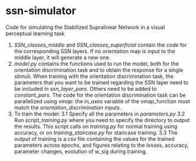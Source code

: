 # ssn-simulator
Code for simulating the Stabilized Supralinear Network in a visual perceptual learning task

1. _SSN_classes_middle_ and _SSN_classes_superficial_ contain the code for the corresponding SSN layers. If no orientation map is input to the middle layer, it will generate a new one. 
2. _model.py_ contains the functions used to run the model, both for the orientation discrimination task and to obtain the response for a single stimuli. When training with the orientation discrimination task, the parameters that you want to be trained regarding the SSN layer need to be included in _ssn_layer_pars_. Others need to be added to _constant_pars_. The code for the orientation discrimination task can be parallelized using _vmap_: the _in_axes_ variable of the vmap_function must match the _orientation_discrimination_ inputs. 
3. To train the model:
    3.1 Specify all the parameters in _parameters.py_
    3.2 Run _script_training.py_ where you need to specify the directory to output the results. This script calls on _training.py_ for normal training using accuracy, or on _training_staircase.py_ for staircase training.
    3.3 The output of training is a csv file containing the values for the trained parameters across epochs, and figures relating to the losses, accuracy, parameter changes, evolution of w_sig during training. 